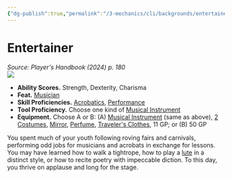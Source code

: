 ```yaml
---
{"dg-publish":true,"permalink":"/3-mechanics/cli/backgrounds/entertainer-xphb/","tags":["ttrpg-cli/background","ttrpg-cli/compendium/src/5e/xphb"],"created":"2025-02-22T12:02:28.046-05:00","updated":"2025-02-26T17:46:10.267-05:00"}
---
```


# Entertainer
*Source: Player's Handbook (2024) p. 180*  
![](3-Mechanics/CLI/backgrounds/img/entertainer.webp#right)

- **Ability Scores.** Strength, Dexterity, Charisma  
- **Feat.** [Musician](3-Mechanics/CLI/feats/musician-xphb.md)  
- **Skill Proficiencies.** [Acrobatics](3-Mechanics/CLI/rules/skills.md#Acrobatics), [Performance](3-Mechanics/CLI/rules/skills.md#Performance)  
- **Tool Proficiency.** Choose one kind of [Musical Instrument](3-Mechanics/CLI/items/musical-instrument-xphb.md)  
- **Equipment.** Choose A or B: (A) [Musical Instrument](3-Mechanics/CLI/items/musical-instrument-xphb.md) (same as above), [2 Costumes](3-Mechanics/CLI/items/costume-xphb.md), [Mirror](3-Mechanics/CLI/items/mirror-xphb.md), [Perfume](3-Mechanics/CLI/items/perfume-xphb.md), [Traveler's Clothes](3-Mechanics/CLI/items/travelers-clothes-xphb.md), 11 GP; or (B) 50 GP  

You spent much of your youth following roving fairs and carnivals, performing odd jobs for musicians and acrobats in exchange for lessons. You may have learned how to walk a tightrope, how to play a [lute](3-Mechanics/CLI/items/lute-xphb.md) in a distinct style, or how to recite poetry with impeccable diction. To this day, you thrive on applause and long for the stage.